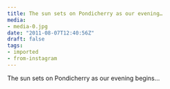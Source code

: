 ```yaml
---
title: The sun sets on Pondicherry as our evening…
media:
- media-0.jpg
date: "2011-08-07T12:40:56Z"
draft: false
tags:
- imported
- from-instagram
---
```

The sun sets on Pondicherry as our evening begins…
